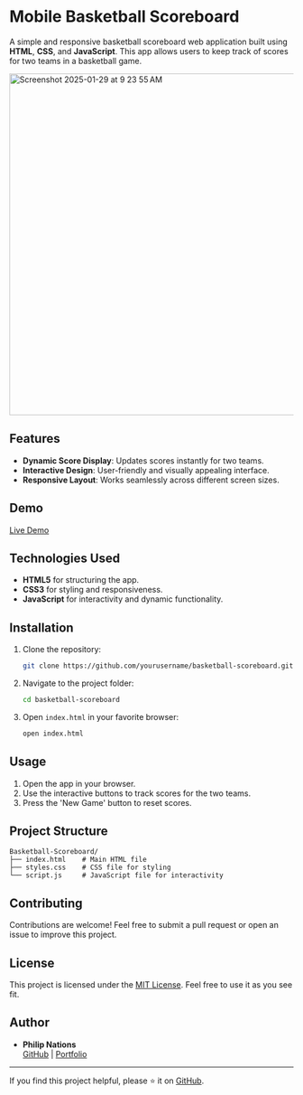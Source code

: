 # Mobile Basketball Scoreboard

A simple and responsive basketball scoreboard web application built using **HTML**, **CSS**, and **JavaScript**. This app allows users to keep track of scores for two teams in a basketball game.


<img width="605" alt="Screenshot 2025-01-29 at 9 23 55 AM" src="https://github.com/user-attachments/assets/ccfd7187-6bbf-4dbc-8d78-9994b85b68f7" />

## Features

- **Dynamic Score Display**: Updates scores instantly for two teams.
- **Interactive Design**: User-friendly and visually appealing interface.
- **Responsive Layout**: Works seamlessly across different screen sizes.

## Demo

[Live Demo](https://scoreboardpn.netlify.app/)

## Technologies Used

- **HTML5** for structuring the app.
- **CSS3** for styling and responsiveness.
- **JavaScript** for interactivity and dynamic functionality.

## Installation

1. Clone the repository:
   ```bash
   git clone https://github.com/yourusername/basketball-scoreboard.git
   ```
2. Navigate to the project folder:
   ```bash
   cd basketball-scoreboard
   ```
3. Open `index.html` in your favorite browser:
   ```bash
   open index.html
   ```

## Usage

1. Open the app in your browser.
2. Use the interactive buttons to track scores for the two teams.
3. Press the 'New Game' button to reset scores.

## Project Structure

```
Basketball-Scoreboard/
├── index.html    # Main HTML file
├── styles.css    # CSS file for styling
└── script.js     # JavaScript file for interactivity
```

## Contributing

Contributions are welcome! Feel free to submit a pull request or open an issue to improve this project.

## License

This project is licensed under the [MIT License](LICENSE). Feel free to use it as you see fit.

## Author

- **Philip Nations**  
  [GitHub](https://github.com/pnations) | [Portfolio](philipnations.com)

---

If you find this project helpful, please ⭐ it on [GitHub](https://github.com/yourusername/scoreboard).
